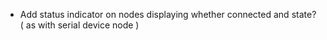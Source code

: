 
* Add status indicator on nodes displaying whether connected and state? ( as with serial device node )


